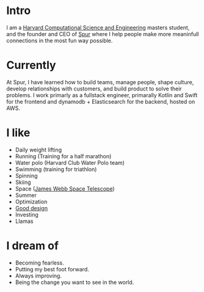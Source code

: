 
# Intro
I am a [Harvard Computational Science and Engineering](https://www.seas.harvard.edu/applied-computation/graduate-programs/masters-computational-science-and-engineering) masters student, and the founder and CEO of [Spur](https://spurdating.com) where I help people make more meaninfull connections in the most fun way possible.

# Currently
At Spur, I have learned how to build teams, manage people, shape culture, develop relationships with customers, and build product to solve their problems. I work primarly as a fullstack engineer, primarally Kotlin and Swift for the frontend and dynamodb + Elasticsearch for the backend, hosted on AWS.

<!-- # Some history -->
<!-- I grew up in Sunnyvale, CA -->


# I like

- Daily weight lifting
- Running (Training for a half marathon)
- Water polo (Harvard Club Water Polo team)
- Swimming (training for triathlon)
- Spinning
- Skiing
- Space ([James Webb Space Telescope](https://www.jwst.nasa.gov/))
- Summer
- Optimization
- [Good design](/)
- Investing
- Llamas
<!-- # Travel / Geography -->

<!-- # Fun facts -->

# I dream of

- Becoming fearless.
- Putting my best foot forward.
- Always improving.
- Being the change you want to see in the world.


